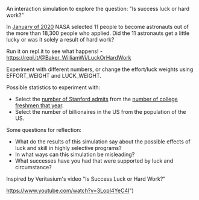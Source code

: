 An interaction simulation to explore the question: "Is success luck or hard work?"

In [January of 2020](https://www.nasa.gov/press-release/nasa-s-newest-astronauts-ready-for-space-station-moon-and-mars-missions) NASA selected 11 people to become astronauts out of the more than 18,300 people who applied. Did the 11 astronauts get a little lucky or was it solely a result of hard work?

Run it on repl.it to see what happens! - https://repl.it/@Baker_WilliamWi/LuckOrHardWork

Experiment with different numbers, or change the effort/luck weights using EFFORT_WEIGHT and LUCK_WEIGHT. 

Possible statistics to experiment with:
 * Select the [number of Stanford admits](https://admission.stanford.edu/apply/selection/statistics.html) from the [number of college freshmen that year](https://nces.ed.gov/programs/digest/d18/tables/dt18_305.10.asp).
 * Select the number of billionaires in the US from the population of the US.

Some questions for reflection:
 * What do the results of this simulation say about the possible effects of luck and skill in highly selective programs? 
 * In what ways can this simulation be misleading?
 * What successes have you had that were supported by luck and circumstance?

Inspired by Veritasium's video "Is Success Luck or Hard Work?"

https://www.youtube.com/watch?v=3LopI4YeC4I")